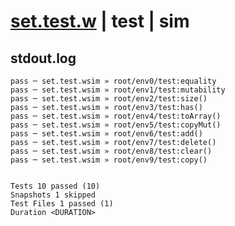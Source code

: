 # [set.test.w](../../../../../../examples/tests/sdk_tests/std/set.test.w) | test | sim

## stdout.log
```log
pass ─ set.test.wsim » root/env0/test:equality  
pass ─ set.test.wsim » root/env1/test:mutability
pass ─ set.test.wsim » root/env2/test:size()    
pass ─ set.test.wsim » root/env3/test:has()     
pass ─ set.test.wsim » root/env4/test:toArray() 
pass ─ set.test.wsim » root/env5/test:copyMut() 
pass ─ set.test.wsim » root/env6/test:add()     
pass ─ set.test.wsim » root/env7/test:delete()  
pass ─ set.test.wsim » root/env8/test:clear()   
pass ─ set.test.wsim » root/env9/test:copy()    
 
 
Tests 10 passed (10)
Snapshots 1 skipped
Test Files 1 passed (1)
Duration <DURATION>
```

